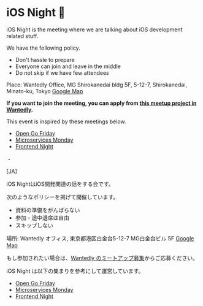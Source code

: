 # iOS Night 🌙
iOS Night is the meeting where we are talking about iOS development related stuff.

We have the following policy.

- Don't hassle to prepare
- Everyone can join and leave in the middle
- Do not skip if we have few attendees

Place: Wantedly Office, MG Shirokanedai bldg 5F, 5-12-7, Shirokanedai, Minato-ku, Tokyo  [Google Map](https://goo.gl/maps/LvKsEBYs9mB2)

**If you want to join the meeting, you can apply from [this meetup project in Wantedly](https://www.wantedly.com/projects/251897).**
 
This event is inspired by these meetings below.

- [Open Go Friday](https://mercari.connpass.com/event/83766/)
- [Microservices Monday](https://github.com/wantedly/microservices_monday)
- [Frontend Night](https://github.com/wantedly/frontend_night)

・

[JA]

iOS NightはiOS開発関連の話をする会です。

次のようなポリシーを掲げて開催しています。

- 資料の準備をがんばらない
- 参加・途中退席は自由
- スキップしない

場所: Wantedly オフィス, 東京都港区白金台5-12-7 MG白金台ビル 5F [Google Map](https://goo.gl/maps/LvKsEBYs9mB2)

もし参加されたい場合は、[Wantedly のミートアップ募集](https://www.wantedly.com/projects/251897)からご応募ください。



iOS Night は以下の集まりを参考にして運営しています。

- [Open Go Friday](https://mercari.connpass.com/event/83766/)
- [Microservices Monday](https://github.com/wantedly/microservices_monday)
- [Frontend Night](https://github.com/wantedly/frontend_night)
